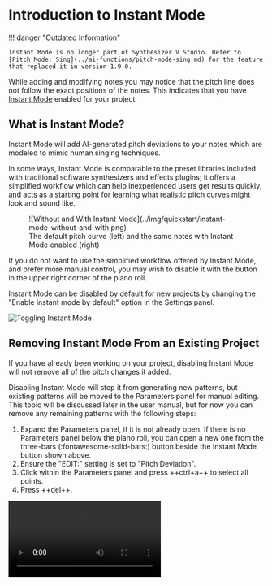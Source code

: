 # Introduction to Instant Mode

!!! danger "Outdated Information"

    Instant Mode is no longer part of Synthesizer V Studio. Refer to [Pitch Mode: Sing](../ai-functions/pitch-mode-sing.md) for the feature that replaced it in version 1.9.0.

While adding and modifying notes you may notice that the pitch line does not follow the exact positions of the notes. This indicates that you have [Instant Mode](../ai-functions/instant-mode.md) enabled for your project.

## What is Instant Mode?

Instant Mode will add AI-generated pitch deviations to your notes which are modeled to mimic human singing techniques.

In some ways, Instant Mode is comparable to the preset libraries included with traditional software synthesizers and effects plugins; it offers a simplified workflow which can help inexperienced users get results quickly, and acts as a starting point for learning what realistic pitch curves might look and sound like.

<figure markdown>
  ![Without and With Instant Mode](../img/quickstart/instant-mode-without-and-with.png)
  <figcaption>The default pitch curve (left) and the same notes with Instant Mode enabled (right)</figcaption>
</figure>

If you do not want to use the simplified workflow offered by Instant Mode, and prefer more manual control, you may wish to disable it with the button in the upper right corner of the piano roll.

Instant Mode can be disabled by default for new projects by changing the "Enable instant mode by default" option in the Settings panel.

![Toggling Instant Mode](../img/quickstart/instant-mode-button.png)

## Removing Instant Mode From an Existing Project

If you have already been working on your project, disabling Instant Mode will not remove all of the pitch changes it added.

Disabling Instant Mode will stop it from generating new patterns, but existing patterns will be moved to the Parameters panel for manual editing. This topic will be discussed later in the user manual, but for now you can remove any remaining patterns with the following steps:

1. Expand the Parameters panel, if it is not already open. If there is no Parameters panel below the piano roll, you can open a new one from the three-bars (:fontawesome-solid-bars:) button beside the Instant Mode button shown above.
2. Ensure the "EDIT:" setting is set to "Pitch Deviation".
3. Click within the Parameters panel and press ++ctrl+a++ to select all points.
4. Press ++del++.

![type:video](../img/quickstart/delete-parameter-points.mp4)